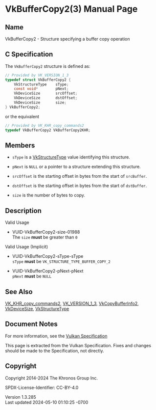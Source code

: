 # VkBufferCopy2(3) Manual Page

## Name

VkBufferCopy2 - Structure specifying a buffer copy operation



## <a href="#_c_specification" class="anchor"></a>C Specification

The `VkBufferCopy2` structure is defined as:

``` c
// Provided by VK_VERSION_1_3
typedef struct VkBufferCopy2 {
    VkStructureType    sType;
    const void*        pNext;
    VkDeviceSize       srcOffset;
    VkDeviceSize       dstOffset;
    VkDeviceSize       size;
} VkBufferCopy2;
```

or the equivalent

``` c
// Provided by VK_KHR_copy_commands2
typedef VkBufferCopy2 VkBufferCopy2KHR;
```

## <a href="#_members" class="anchor"></a>Members

- `sType` is a [VkStructureType](https://registry.khronos.org/vulkan/specs/1.3-extensions/man/html/VkStructureType.html) value identifying
  this structure.

- `pNext` is `NULL` or a pointer to a structure extending this
  structure.

- `srcOffset` is the starting offset in bytes from the start of
  `srcBuffer`.

- `dstOffset` is the starting offset in bytes from the start of
  `dstBuffer`.

- `size` is the number of bytes to copy.

## <a href="#_description" class="anchor"></a>Description

Valid Usage

- <a href="#VUID-VkBufferCopy2-size-01988"
  id="VUID-VkBufferCopy2-size-01988"></a>
  VUID-VkBufferCopy2-size-01988  
  The `size` **must** be greater than `0`

Valid Usage (Implicit)

- <a href="#VUID-VkBufferCopy2-sType-sType"
  id="VUID-VkBufferCopy2-sType-sType"></a>
  VUID-VkBufferCopy2-sType-sType  
  `sType` **must** be `VK_STRUCTURE_TYPE_BUFFER_COPY_2`

- <a href="#VUID-VkBufferCopy2-pNext-pNext"
  id="VUID-VkBufferCopy2-pNext-pNext"></a>
  VUID-VkBufferCopy2-pNext-pNext  
  `pNext` **must** be `NULL`

## <a href="#_see_also" class="anchor"></a>See Also

[VK_KHR_copy_commands2](https://registry.khronos.org/vulkan/specs/1.3-extensions/man/html/VK_KHR_copy_commands2.html),
[VK_VERSION_1_3](https://registry.khronos.org/vulkan/specs/1.3-extensions/man/html/VK_VERSION_1_3.html),
[VkCopyBufferInfo2](https://registry.khronos.org/vulkan/specs/1.3-extensions/man/html/VkCopyBufferInfo2.html),
[VkDeviceSize](https://registry.khronos.org/vulkan/specs/1.3-extensions/man/html/VkDeviceSize.html),
[VkStructureType](https://registry.khronos.org/vulkan/specs/1.3-extensions/man/html/VkStructureType.html)

## <a href="#_document_notes" class="anchor"></a>Document Notes

For more information, see the <a
href="https://registry.khronos.org/vulkan/specs/1.3-extensions/html/vkspec.html#VkBufferCopy2"
target="_blank" rel="noopener">Vulkan Specification</a>

This page is extracted from the Vulkan Specification. Fixes and changes
should be made to the Specification, not directly.

## <a href="#_copyright" class="anchor"></a>Copyright

Copyright 2014-2024 The Khronos Group Inc.

SPDX-License-Identifier: CC-BY-4.0

Version 1.3.285  
Last updated 2024-05-10 01:10:25 -0700
